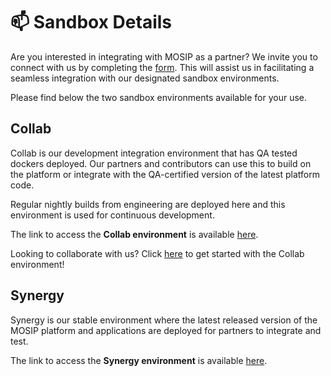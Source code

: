 # 📫 Sandbox Details

Are you interested in integrating with MOSIP as a partner? We invite you to connect with us by completing the [form](https://forms.gle/84wCQYQ7Bxdw718h9). This will assist us in facilitating a seamless integration with our designated sandbox environments.

Please find below the two sandbox environments available for your use.

## Collab

Collab is our development integration environment that has QA tested dockers deployed. Our partners and contributors can use this to build on the platform or integrate with the QA-certified version of the latest platform code.

Regular nightly builds from engineering are deployed here and this environment is used for continuous development.

The link to access the **Collab environment** is available [here](https://collab.mosip.net/).

Looking to collaborate with us? Click [here](https://docs.mosip.io/1.2.0/collab-getting-started-guide) to get started with the Collab environment!

## Synergy

Synergy is our stable environment where the latest released version of the MOSIP platform and applications are deployed for partners to integrate and test.

The link to access the **Synergy environment** is available [here](https://synergy.mosip.net/).
